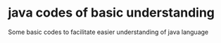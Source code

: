 # java codes of basic understanding

Some basic codes to facilitate easier understanding of java language
